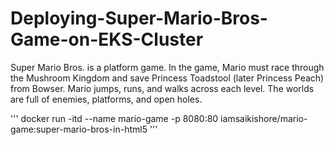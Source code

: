 # Deploying-Super-Mario-Bros-Game-on-EKS-Cluster
Super Mario Bros. is a platform game. In the game, Mario must race through the Mushroom Kingdom and save Princess Toadstool (later Princess Peach) from Bowser. Mario jumps, runs, and walks across each level. The worlds are full of enemies, platforms, and open holes.

'''
docker run -itd --name mario-game -p 8080:80 iamsaikishore/mario-game:super-mario-bros-in-html5
'''

